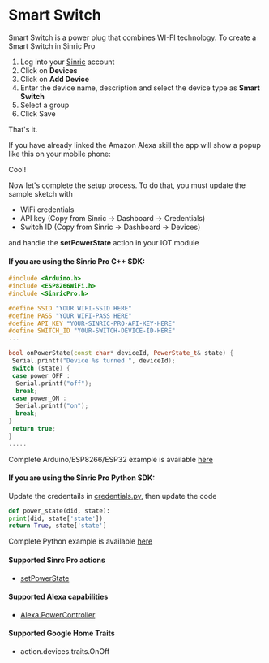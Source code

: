 
# Smart Switch

Smart Switch is a power plug that combines WI-FI technology. To create a Smart Switch in Sinric Pro

1. Log into your  [Sinric](https://sinric.pro/)  account
2. Click on **Devices**
3. Click on **Add Device**
4. Enter the device name, description and select the device type as **Smart Switch**
5. Select a group 
6. Click Save

That's it. 

If you have already linked the Amazon Alexa skill the app will show a popup like this on your mobile phone:

Cool!

Now let's complete the setup process. To do that, you must update the sample sketch with 
- WiFi credentials
- API key (Copy from Sinric -> Dashboard -> Credentials)
- Switch ID (Copy from Sinric -> Dashboard -> Devices)

and handle the **setPowerState** action in your IOT module 

#### If you are using the Sinric Pro C++ SDK: 
```c++
#include <Arduino.h>
#include <ESP8266WiFi.h>
#include <SinricPro.h>

#define SSID "YOUR WIFI-SSID HERE"
#define PASS "YOUR WIFI-PASS HERE"
#define API_KEY "YOUR-SINRIC-PRO-API-KEY-HERE"
#define SWITCH_ID "YOUR-SWITCH-DEVICE-ID-HERE"
...

bool onPowerState(const char* deviceId, PowerState_t& state) {
 Serial.printf("Device %s turned ", deviceId);
 switch (state) {
 case power_OFF : 
  Serial.printf("off"); 
  break;
 case power_ON : 
  Serial.printf("on"); 
  break;
}
 return true;
}
.....
```
Complete Arduino/ESP8266/ESP32 example is available [here](https://github.com/sinricpro/SinricPro/blob/master/examples/Request/01_Switch/src/Switch.cpp)

#### If you are using the Sinric Pro Python SDK: 
Update the credentails in [credentials.py](https://github.com/sinricpro/Python-Examples/blob/master/pro_switch_example/credentials.py), then update the code

```python
def power_state(did, state):
print(did, state['state'])
return True, state['state']
```
Complete Python example is available [here](https://github.com/sinricpro/Python-Examples/blob/master/pro_switch_example/app.py) 

#### Supported Sinrc Pro actions
- [setPowerState](https://github.com/sinricpro/sample_messages/blob/master/01_PowerState/01_setPowerState/01_Request.json)

#### Supported Alexa capabilities
-  [Alexa.PowerController](https://developer.amazon.com/docs/device-apis/alexa-powercontroller.html)

####  Supported Google Home Traits
-  action.devices.traits.OnOff
<!--stackedit_data:
eyJoaXN0b3J5IjpbOTQ1NDYxNDEzLC00MDM3MTUzMDEsMjMwMz
g3OTIwLDczMDk5ODExNl19
-->